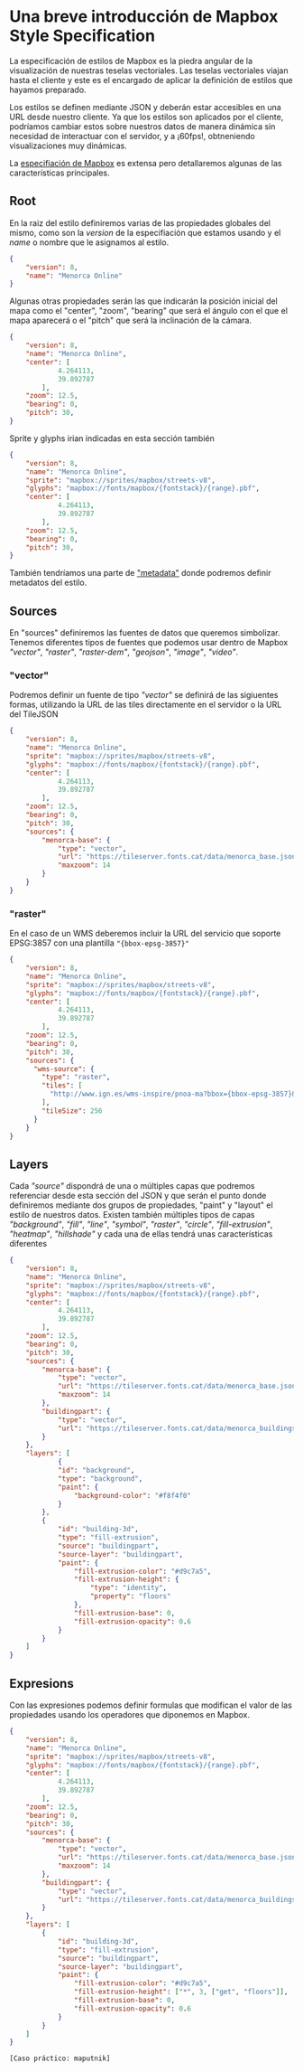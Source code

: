 # Una breve introducción de Mapbox Style Specification

La especificación de estilos de Mapbox es la piedra angular de la visualización de nuestras teselas vectoriales. Las teselas vectoriales viajan hasta el cliente y este es el encargado de aplicar la definición de estilos que hayamos preparado. 

Los estilos se definen mediante JSON y deberán estar accesibles en una URL desde nuestro cliente. Ya que los estilos son aplicados por el cliente, podríamos cambiar estos sobre nuestros datos de manera dinámica sin necesidad de interactuar con el servidor, y a ¡60fps!, obtneniendo visualizaciones muy dinámicas.

La [especifiación de Mapbox](https://www.mapbox.com/mapbox-gl-js/style-spec) es extensa pero detallaremos algunas de las características principales.

## Root

En la raiz del estilo definiremos varias de las propiedades globales del mismo, como son la *version* de la especifiación que estamos usando y el *name* o nombre que le asignamos al estilo.

```json
{
    "version": 8,
    "name": "Menorca Online"
}
```

Algunas otras propiedades serán las que indicarán la posición inicial del mapa como el "center", "zoom", "bearing" que será el ángulo con el que el mapa aparecerá o el "pitch" que será la inclinación de la cámara.

```json hl_lines="4 5 6 7 8 9 10"
{
    "version": 8,
    "name": "Menorca Online",
	"center": [
            4.264113,
            39.892787
        ],
    "zoom": 12.5,
    "bearing": 0,
    "pitch": 30,
}
```

Sprite y glyphs irian indicadas en esta sección también

```json hl_lines="4 5"
{
    "version": 8,
    "name": "Menorca Online",
    "sprite": "mapbox://sprites/mapbox/streets-v8",
    "glyphs": "mapbox://fonts/mapbox/{fontstack}/{range}.pbf",
	"center": [
            4.264113,
            39.892787
        ],
    "zoom": 12.5,
    "bearing": 0,
    "pitch": 30,
}
```

También tendríamos una parte de ["metadata"](https://www.mapbox.com/mapbox-gl-js/style-spec/#root-metadata) donde podremos definir metadatos del estilo.

## Sources
En "sources" definiremos las fuentes de datos que queremos simbolizar. Tenemos diferentes tipos de fuentes que podemos usar dentro de Mapbox *"vector"*, *"raster"*, *"raster-dem"*, *"geojson"*, *"image"*, *"video"*.

### "vector"
Podremos definir un fuente de tipo *"vector"* se definirá de las sigiuentes formas, utilizando la URL de las tiles directamente en el servidor o la URL del TileJSON

```json hl_lines="13 14 15 16 17 18 19"
{
    "version": 8,
    "name": "Menorca Online",
    "sprite": "mapbox://sprites/mapbox/streets-v8",
    "glyphs": "mapbox://fonts/mapbox/{fontstack}/{range}.pbf",
	"center": [
            4.264113,
            39.892787
        ],
    "zoom": 12.5,
    "bearing": 0,
    "pitch": 30,
    "sources": {
        "menorca-base": {
            "type": "vector",
            "url": "https://tileserver.fonts.cat/data/menorca_base.json",
            "maxzoom": 14
        }
    }
}
```

### "raster"
En el caso de un WMS deberemos incluir la URL del servicio que soporte EPSG:3857 con una plantilla `"{bbox-epsg-3857}"`

```json hl_lines="13 14 15 16 17 18 19 20 21"
{
    "version": 8,
    "name": "Menorca Online",
    "sprite": "mapbox://sprites/mapbox/streets-v8",
    "glyphs": "mapbox://fonts/mapbox/{fontstack}/{range}.pbf",
	"center": [
            4.264113,
            39.892787
        ],
    "zoom": 12.5,
    "bearing": 0,
    "pitch": 30,
    "sources": {
      "wms-source": {
        "type": "raster",
        "tiles": [
          "http://www.ign.es/wms-inspire/pnoa-ma?bbox={bbox-epsg-3857}&format=image/jpeg&service=WMS&version=1.1.1&request=GetMap&srs=EPSG:3857&width=256&height=256&layers=OI.OrthoimageCoverage"
        ],
        "tileSize": 256
      }
    }
}
```

## Layers

Cada *"source"* dispondrá de una o múltiples capas que podremos referenciar desde esta sección del JSON y que serán el punto donde definiremos mediante dos grupos de propiedades, "paint" y "layout" el estilo de nuestros datos. Existen también múltiples tipos de capas *"background"*, *"fill"*, *"line"*, *"symbol"*, *"raster"*, *"circle"*, *"fill-extrusion"*, *"heatmap"*, *"hillshade"* y cada una de ellas tendrá unas características diferentes

```json hl_lines="24 25 26 27 28 29 30 31 32 33 34 35 36 37 38 39 40 41 42 43 44 45 46 47"
{
    "version": 8,
    "name": "Menorca Online",
    "sprite": "mapbox://sprites/mapbox/streets-v8",
    "glyphs": "mapbox://fonts/mapbox/{fontstack}/{range}.pbf",
	"center": [
            4.264113,
            39.892787
        ],
    "zoom": 12.5,
    "bearing": 0,
    "pitch": 30,
    "sources": {
        "menorca-base": {
            "type": "vector",
            "url": "https://tileserver.fonts.cat/data/menorca_base.json",
            "maxzoom": 14
        },
        "buildingpart": {
            "type": "vector",
            "url": "https://tileserver.fonts.cat/data/menorca_buildings.json"
        }
    },
    "layers": [
            {
            "id": "background",
            "type": "background",
            "paint": {
                "background-color": "#f8f4f0"
            }
        },
        {
            "id": "building-3d",
            "type": "fill-extrusion",
            "source": "buildingpart",
            "source-layer": "buildingpart",
            "paint": {
                "fill-extrusion-color": "#d9c7a5",
                "fill-extrusion-height": {
                    "type": "identity",
                    "property": "floors"
                },
                "fill-extrusion-base": 0,
                "fill-extrusion-opacity": 0.6
            }
        }
    ]
}
```

## Expresions

Con las expresiones podemos definir formulas que modifican el valor de las propiedades usando los operadores que diponemos en Mapbox.

```json hl_lines="32"
{
    "version": 8,
    "name": "Menorca Online",
    "sprite": "mapbox://sprites/mapbox/streets-v8",
    "glyphs": "mapbox://fonts/mapbox/{fontstack}/{range}.pbf",
	"center": [
            4.264113,
            39.892787
        ],
    "zoom": 12.5,
    "bearing": 0,
    "pitch": 30,
    "sources": {
        "menorca-base": {
            "type": "vector",
            "url": "https://tileserver.fonts.cat/data/menorca_base.json",
            "maxzoom": 14
        },
        "buildingpart": {
            "type": "vector",
            "url": "https://tileserver.fonts.cat/data/menorca_buildings.json"
        }
    },
    "layers": [
        {
            "id": "building-3d",
            "type": "fill-extrusion",
            "source": "buildingpart",
            "source-layer": "buildingpart",
            "paint": {
                "fill-extrusion-color": "#d9c7a5",
                "fill-extrusion-height": ["*", 3, ["get", "floors"]],
                "fill-extrusion-base": 0,
                "fill-extrusion-opacity": 0.6
            }
        }
    ]
}
```

`[Caso práctico: maputnik]`

